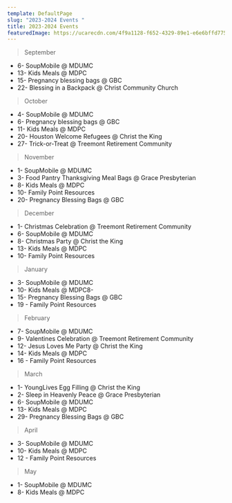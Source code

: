```yaml
---
template: DefaultPage
slug: "2023-2024 Events "
title: 2023-2024 Events
featuredImage: https://ucarecdn.com/4f9a1128-f652-4329-89e1-e6e6bffd775f/
---
```

> September

* 6- SoupMobile @ MDUMC 
* 13- Kids Meals @ MDPC
* 15- Pregnancy blessing bags @ GBC
* 22- Blessing in a Backpack @ Christ Community Church 

> October

* 4- SoupMobile @ MDUMC 
* 6- Pregnancy blessing bags @ GBC
* 11- Kids Meals @ MDPC
* 20- Houston Welcome Refugees @ Christ the King
* 27- Trick-or-Treat @ Treemont Retirement Community  

> November

* 1- SoupMobile @ MDUMC 
* 3- Food Pantry Thanksgiving Meal Bags @ Grace Presbyterian 
* 8- Kids Meals @ MDPC
* 10- Family Point Resources 
* 20- Pregnancy Blessing Bags @ GBC

> December

* 1-  Christmas Celebration @ Treemont Retirement Community 
* 6- SoupMobile @ MDUMC
* 8- Christmas Party @ Christ the King 
* 13- Kids Meals @ MDPC
* 10- Family Point Resources 

> January

* 3- SoupMobile @ MDUMC 
* 10- Kids Meals @ MDPC8- 
* 15- Pregnancy Blessing Bags @ GBC
* 19 - Family Point Resources 

> February 

* 7- SoupMobile @ MDUMC 
* 9- Valentines Celebration @ Treemont Retirement Community 
* 12- Jesus Loves Me Party @ Christ the King
* 14- Kids Meals @ MDPC 
* 16 - Family Point Resources 

> March

* 1- YoungLives Egg Filling @ Christ the King
* 2- Sleep in Heavenly Peace @ Grace Presbyterian 
* 6- SoupMobile @ MDUMC 
* 13- Kids Meals @ MDPC 
* 29- Pregnancy Blessing Bags @ GBC

> April

* 3- SoupMobile @ MDUMC 
* 10- Kids Meals @ MDPC
* 12 - Family Point Resources 

> May

* 1- SoupMobile @ MDUMC 
* 8- Kids Meals @ MDPC